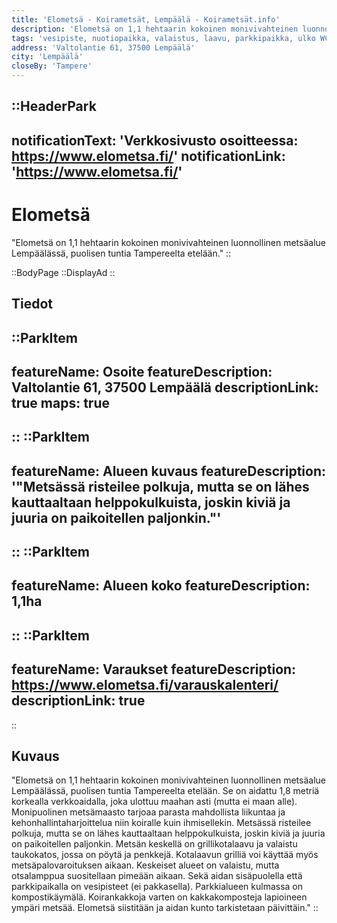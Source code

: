 ```yaml
---
title: 'Elometsä - Koirametsät, Lempäälä - Koirametsät.info'
description: 'Elometsä on 1,1 hehtaarin kokoinen monivivahteinen luonnollinen metsäalue Lempäälässä, puolisen tuntia Tampereelta etelään.'
tags: 'vesipiste, nuotiopaikka, valaistus, laavu, parkkipaikka, ulko WC'
address: 'Valtolantie 61, 37500 Lempäälä'
city: 'Lempäälä'
closeBy: 'Tampere'
---
```


::HeaderPark
---
notificationText: 'Verkkosivusto osoitteessa: https://www.elometsa.fi/'
notificationLink: 'https://www.elometsa.fi/'
---
# Elometsä
"Elometsä on 1,1 hehtaarin kokoinen monivivahteinen luonnollinen metsäalue Lempäälässä, puolisen tuntia Tampereelta etelään."
::

::BodyPage
::DisplayAd
::
## Tiedot
::ParkItem
---
featureName: Osoite
featureDescription: Valtolantie 61, 37500 Lempäälä
descriptionLink: true
maps: true
---
::
::ParkItem
---
featureName: Alueen kuvaus
featureDescription: '"Metsässä risteilee polkuja, mutta se on lähes kauttaaltaan helppokulkuista, joskin kiviä ja juuria on paikoitellen paljonkin."'
---
::
::ParkItem
---
featureName: Alueen koko
featureDescription: 1,1ha
---
::
::ParkItem
---
featureName: Varaukset
featureDescription: https://www.elometsa.fi/varauskalenteri/
descriptionLink: true
---
::
## Kuvaus
"Elometsä on 1,1 hehtaarin kokoinen monivivahteinen luonnollinen metsäalue Lempäälässä, puolisen tuntia Tampereelta etelään. Se on aidattu 1,8 metriä korkealla verkkoaidalla, joka ulottuu maahan asti (mutta ei maan alle). Monipuolinen metsämaasto tarjoaa parasta mahdollista liikuntaa ja kehonhallintaharjoittelua niin koiralle kuin ihmisellekin. Metsässä risteilee polkuja, mutta se on lähes kauttaaltaan helppokulkuista, joskin kiviä ja juuria on paikoitellen paljonkin. Metsän keskellä on grillikotalaavu ja valaistu taukokatos, jossa on pöytä ja penkkejä. Kotalaavun grilliä voi käyttää myös metsäpalovaroituksen aikaan. Keskeiset alueet on valaistu, mutta otsalamppua suositellaan pimeään aikaan. Sekä aidan sisäpuolella että parkkipaikalla on vesipisteet (ei pakkasella). Parkkialueen kulmassa on kompostikäymälä. Koirankakkoja varten on kakkakomposteja lapioineen ympäri metsää. Elometsä siistitään ja aidan kunto tarkistetaan päivittäin."
::